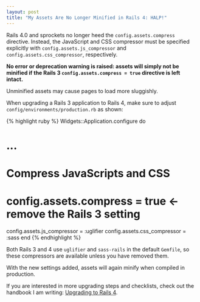 ```yaml
---
layout: post
title: "My Assets Are No Longer Minified in Rails 4: HALP!"
---
```


Rails 4.0 and sprockets no longer heed the `config.assets.compress` directive.
Instead, the JavaScript and CSS compressor must be specified explicitly with
`config.assets.js_compressor` and `config.assets.css_compressor`,
respectively.

**No error or deprecation warning is raised: assets will simply not be
minified if the Rails 3 `config.assets.compress = true` directive is left
intact.**

Unminified assets may cause pages to load more sluggishly.

When upgrading a Rails 3 application to Rails 4, make sure to adjust
`config/environments/production.rb` as shown:

{% highlight ruby %}
Widgets::Application.configure do
  # ...

  # Compress JavaScripts and CSS
  # config.assets.compress = true <- remove the Rails 3 setting
  config.assets.js_compressor  = :uglifier
  config.assets.css_compressor = :sass
end
{% endhighlight %}

Both Rails 3 and 4 use `uglifier` and `sass-rails` in the default `Gemfile`, so
these compressors are available unless you have removed them.

With the new settings added, assets will again minify when compiled in
production.

If you are interested in more upgrading steps and checklists, check out the
handbook I am writing: [Upgrading to Rails 4](http://upgradingtorails4.com/).
